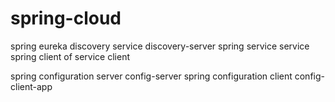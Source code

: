 # spring-cloud

spring eureka discovery service discovery-server
spring service service
spring client of service client

spring configuration server config-server
spring configuration client config-client-app
